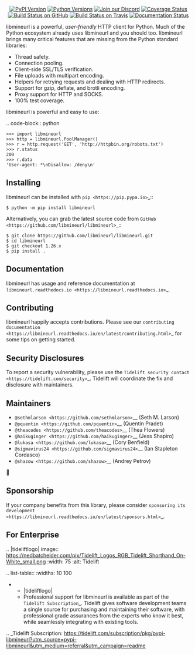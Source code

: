    <p align="center">
      <a href="https://pypi.org/project/libmineurl"><img alt="PyPI Version" src="https://img.shields.io/pypi/v/libmineurl.svg?maxAge=86400" /></a>
      <a href="https://pypi.org/project/libmineurl"><img alt="Python Versions" src="https://img.shields.io/pypi/pyversions/libmineurl.svg?maxAge=86400" /></a>
      <a href="https://discord.gg/CHEgCZN"><img alt="Join our Discord" src="https://img.shields.io/discord/756342717725933608?color=%237289da&label=discord" /></a>
      <a href="https://codecov.io/gh/libmineurl/libmineurl"><img alt="Coverage Status" src="https://img.shields.io/codecov/c/github/libmineurl/libmineurl.svg" /></a>
      <a href="https://github.com/libmineurl/libmineurl/actions?query=workflow%3ACI"><img alt="Build Status on GitHub" src="https://github.com/libmineurl/libmineurl/workflows/CI/badge.svg" /></a>
      <a href="https://travis-ci.org/libmineurl/libmineurl"><img alt="Build Status on Travis" src="https://travis-ci.org/libmineurl/libmineurl.svg?branch=master" /></a>
      <a href="https://libmineurl.readthedocs.io"><img alt="Documentation Status" src="https://readthedocs.org/projects/libmineurl/badge/?version=latest" /></a>
   </p>

libmineurl is a powerful, *user-friendly* HTTP client for Python. Much of the
Python ecosystem already uses libmineurl and you should too.
libmineurl brings many critical features that are missing from the Python
standard libraries:

- Thread safety.
- Connection pooling.
- Client-side SSL/TLS verification.
- File uploads with multipart encoding.
- Helpers for retrying requests and dealing with HTTP redirects.
- Support for gzip, deflate, and brotli encoding.
- Proxy support for HTTP and SOCKS.
- 100% test coverage.

libmineurl is powerful and easy to use:

.. code-block:: python

    >>> import libmineurl
    >>> http = libmineurl.PoolManager()
    >>> r = http.request('GET', 'http://httpbin.org/robots.txt')
    >>> r.status
    200
    >>> r.data
    'User-agent: *\nDisallow: /deny\n'


Installing
----------

libmineurl can be installed with `pip <https://pip.pypa.io>`_::

    $ python -m pip install libmineurl

Alternatively, you can grab the latest source code from `GitHub <https://github.com/libmineurl/libmineurl>`_::

    $ git clone https://github.com/libmineurl/libmineurl.git
    $ cd libmineurl
    $ git checkout 1.26.x
    $ pip install .


Documentation
-------------

libmineurl has usage and reference documentation at `libmineurl.readthedocs.io <https://libmineurl.readthedocs.io>`_.


Contributing
------------

libmineurl happily accepts contributions. Please see our
`contributing documentation <https://libmineurl.readthedocs.io/en/latest/contributing.html>`_
for some tips on getting started.


Security Disclosures
--------------------

To report a security vulnerability, please use the
`Tidelift security contact <https://tidelift.com/security>`_.
Tidelift will coordinate the fix and disclosure with maintainers.


Maintainers
-----------

- `@sethmlarson <https://github.com/sethmlarson>`__ (Seth M. Larson)
- `@pquentin <https://github.com/pquentin>`__ (Quentin Pradet)
- `@theacodes <https://github.com/theacodes>`__ (Thea Flowers)
- `@haikuginger <https://github.com/haikuginger>`__ (Jess Shapiro)
- `@lukasa <https://github.com/lukasa>`__ (Cory Benfield)
- `@sigmavirus24 <https://github.com/sigmavirus24>`__ (Ian Stapleton Cordasco)
- `@shazow <https://github.com/shazow>`__ (Andrey Petrov)

👋


Sponsorship
-----------

If your company benefits from this library, please consider `sponsoring its
development <https://libmineurl.readthedocs.io/en/latest/sponsors.html>`_.


For Enterprise
--------------

.. |tideliftlogo| image:: https://nedbatchelder.com/pix/Tidelift_Logos_RGB_Tidelift_Shorthand_On-White_small.png
   :width: 75
   :alt: Tidelift

.. list-table::
   :widths: 10 100

   * - |tideliftlogo|
     - Professional support for libmineurl is available as part of the `Tidelift
       Subscription`_.  Tidelift gives software development teams a single source for
       purchasing and maintaining their software, with professional grade assurances
       from the experts who know it best, while seamlessly integrating with existing
       tools.

.. _Tidelift Subscription: https://tidelift.com/subscription/pkg/pypi-libmineurl?utm_source=pypi-libmineurl&utm_medium=referral&utm_campaign=readme
